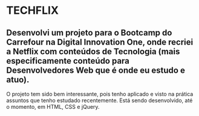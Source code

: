 # TECHFLIX

## Desenvolvi um projeto para o Bootcamp do Carrefour na Digital Innovation One, onde recriei a Netflix com conteúdos de Tecnologia (mais especificamente conteúdo para Desenvolvedores Web que é onde eu estudo e atuo).

O projeto tem sido bem interessante, pois tenho aplicado e visto na prática assuntos que tenho estudado recentemente.
Está sendo desenvolvido, até o momento, em HTML, CSS e jQuery.
